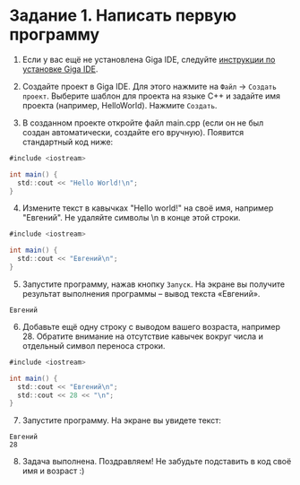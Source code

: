 # Задание 1. Написать первую программу

1. Если у вас ещё не установлена Giga IDE, следуйте [инструкции по установке Giga IDE](https://gitverse.ru/netology/Instructions/content/master/GigaIDE/installation.md).

2. Создайте проект в Giga IDE. Для этого нажмите на `Файл` → `Создать проект`. Выберите шаблон для проекта на языке C++ и задайте имя проекта (например, HelloWorld). Нажмите `Создать`. 

3.  В созданном проекте откройте файл main.cpp (если он не был создан автоматически, создайте его вручную). Появится стандартный код ниже:

```cs
#include <iostream>

int main() {
  std::cout << "Hello World!\n";
}
```

4. Измените текст в кавычках "Hello world!" на своё имя, например "Евгений". Не удаляйте символы \n в конце этой строки.

```cs
#include <iostream>

int main() {
  std::cout << "Евгений\n";
}
```

5. Запустите программу, нажав кнопку `Запуск`. На экране вы получите результат выполнения программы – вывод текста «Евгений».

```
Евгений
```

6. Добавьте ещё одну строку с выводом вашего возраста, например 28. Обратите внимание на отсутствие кавычек вокруг числа и отдельный символ переноса строки.

```cs
#include <iostream>

int main() {
  std::cout << "Евгений\n";
  std::cout << 28 << "\n";
}
```

7. Запустите программу. На экране вы увидете текст:

```
Евгений
28
```

8. Задача выполнена. Поздравляем! Не забудьте подставить в код своё имя и возраст :)
